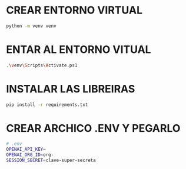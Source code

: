 # CREAR ENTORNO VIRTUAL
```bash
python -m venv venv
```
# ENTAR AL ENTORNO VITUAL 
```bash
.\venv\Scripts\Activate.ps1
```
# INSTALAR LAS LIBREIRAS 
```bash
pip install -r requirements.txt
```
# CREAR ARCHICO .ENV Y PEGARLO
```bash
# .env
OPENAI_API_KEY=
OPENAI_ORG_ID=org-
SESSION_SECRET=clave-super-secreta

```



